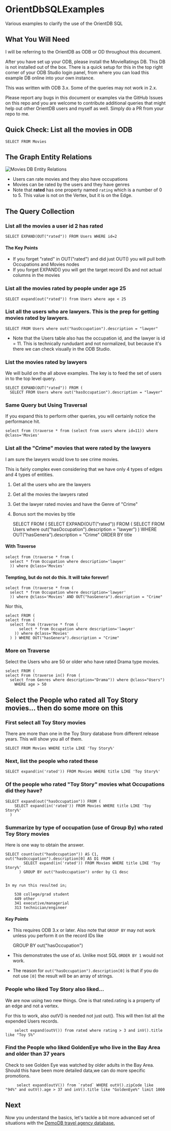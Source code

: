 # OrientDbSQLExamples
Various examples to clarify the use of the OrientDB SQL

## What You Will Need

I will be referring to the OrientDB as ODB or OD throughout this document.

After you have set up your ODB, please install the MovieRatings DB. This DB is not installed
out of the box. There is a quick setup for this in the top right corner of your ODB Studio login panel, from where you can load this example DB online into your own instance.

This was written with ODB 3.x. Some of the queries may not work in 2.x.

Please report any bugs in this document or examples via the GitHub Issues on this repo
and you are welcome to contribute
additional queries that might help out other OrientDB users and myself as well. Simply
do a PR from your repo to me.

## Quick Check: List all the movies in ODB

    SELECT FROM Movies
  
## The Graph Entity Relations

![Movies DB Entity Relations](Entities.png)

* Users can rate movies and they also have occupations
* Movies can be rated by the users and they have genres
* Note that **rated** has one property named `rating` which is a number of 0 to 5. This value is not on the Vertex, 
  but it is on the Edge.

## The Query Collection

### List all the movies a user id 2 has rated

    SELECT EXPAND(OUT("rated")) FROM Users WHERE id=2
  
#### The Key Points
  
* If you forget "rated" in OUT("rated") and did just OUT() you will pull both Occupations and Movies nodes
* If you forget EXPAND() you will get the target record IDs and not actual columns in the movies

### List all the movies rated by people under age 25

    SELECT expand(out("rated")) from Users where age < 25
  
### List all the users who are lawyers. This is the prep for getting movies rated by lawyers.

    SELECT FROM Users where out("hasOccupation").description = "lawyer"

* Note that the Users table also has the occupation id, and the lawyer is id = 11. This is technically rundudant and
  not normalized, but because it's there we can check visually in the ODB Studio.

### List the movies rated by lawyers
  
We will build on the all above examples. The key is to feed the set of users in to the top level query.

    SELECT EXPAND(OUT("rated")) FROM (
      SELECT FROM Users where out("hasOccupation").description = "lawyer"
      
### Same Query but Using Traversal

If you expand this to perform other queries, you will certainly notice the performance hit.

    select from (traverse * from (select from users where id=11)) where @class='Movies'
    
### List all the "Crime" movies that were rated by the lawyers 

I am sure the lawyers would love to see crime movies. 

This is fairly complex even considering that we have only 4 types of edges and 4 types of entities.

1. Get all the users who are the lawyers
2. Get all the movies the lawyers rated
3. Get the lawyer rated movies and have the Genre of "Crime"
4. Bonus sort the movies by title

      SELECT FROM (
      SELECT EXPAND(OUT("rated")) FROM (
          SELECT FROM Users where out("hasOccupation").description = "lawyer")
        ) WHERE OUT("hasGenera").description = "Crime"
      ORDER BY title

#### With Traverse

    select from (traverse * from (
      select * from Occupation where description='lawyer'
      )) where @class='Movies'

#### Tempting, but do not do this. It will take forever!

    select from (traverse * from (
      select * from Occupation where description='lawyer'
      )) where @class='Movies' AND OUT("hasGenera").description = "Crime"
      
Nor this,

    select FROM (
    select from (
      select from (traverse * from (
          select * from Occupation where description='lawyer'
        )) where @class='Movies'
      ) ) WHERE OUT("hasGenera").description = "Crime"


### More on Traverse

Select the Users who are 50 or older who have rated Drama type movies.

    select FROM (
    select From (traverse in() From (
      select from Genres where description="Drama")) where @class="Users")
        WHERE age > 50

## Select the People who rated all Toy Story movies... then do some more on this

### First select all Toy Story movies

There are more than one in the Toy Story database from different release years.  This will
show you all of them.

    SELECT FROM Movies WHERE title LIKE 'Toy Story%'
    
### Next, list the people who rated these

    SELECT expand(in('rated')) FROM Movies WHERE title LIKE 'Toy Story%'

### Of the people who rated "Toy Story" movies what Occupations did they have?

    SELECT expand(out("hasOccupation")) FROM (
        SELECT expand(in('rated')) FROM Movies WHERE title LIKE 'Toy Story%'
      )


### Summarize by type of occupation (use of Group By) who rated Toy Story movies

Here is one way to obtain the answer. 

    SELECT count(out("hasOccupation")) AS C1, out("hasOccupation").description[0] AS D1 FROM (
            SELECT expand(in('rated')) FROM Movies WHERE title LIKE 'Toy Story%'
          ) GROUP BY out("hasOccupation") order by C1 desc


    In my run this resulted in;

        538 college/grad student
        449 other
        341 executive/managerial
        313 technician/engineer

#### Key Points

* This requires ODB 3.x or later. Also note that `GROUP BY` may not work unless you perform
it on the record IDs like

    GROUP BY out("hasOccupation")

* This demonstrates the use of `AS`. Unlike most SQL `ORDER BY 1` would not work.
* The reason for `out("hasOccupation").description[0]` is that if you do not use `[0]`
  the result will be an array of strings. 


### People who liked Toy Story also liked...

We are now using two new things. One is that rated.rating is a property of an edge and not a vertex.

For this to work, also outV() is needed not just out(). This will then list all the expended Users records. 

        select expand(outV()) from rated where rating > 3 and inV().title like "Toy S%"
        
### Find the People who liked GoldenEye who live in the Bay Area and older than 37 years

Check to see Golden Eye was watched by older adults in the Bay Area. Should this have been more detailed data,we can do more specific promotions.

         select expand(outV()) from `rated` WHERE outV().zipCode like "94%" and outV().age > 37 and inV().title like "GoldenEye%" limit 1000


## Next

Now you understand the basics, let's tackle a bit more advanced set of
situations with the [DemoDB travel agency database.](DemoDB-SQLs.md)
    


  
  
